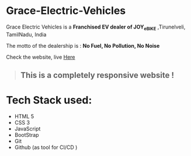 # Grace-Electric-Vehicles
Grace Electric Vehicles is a  **Franchised EV dealer of JOY<sub>eBIKE</sub>**   ,Tirunelveli, TamilNadu, India

The motto of the dealership is :
 **No Fuel, No Pollution, No Noise**
 
 Check the website, live [Here](https://yogeshnick.github.io/Grace-Electric-Vehicles/)

 > ## This is a completely responsive website !




# Tech Stack used:
+ HTML 5
+ CSS 3
+ JavaScript 
+ BootStrap
+ Git
+ Github (as tool for CI/CD )
  
